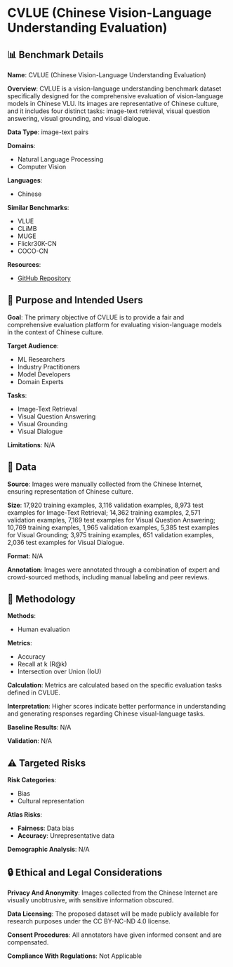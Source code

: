 # CVLUE (Chinese Vision-Language Understanding Evaluation)

## 📊 Benchmark Details

**Name**: CVLUE (Chinese Vision-Language Understanding Evaluation)

**Overview**: CVLUE is a vision-language understanding benchmark dataset specifically designed for the comprehensive evaluation of vision-language models in Chinese VLU. Its images are representative of Chinese culture, and it includes four distinct tasks: image-text retrieval, visual question answering, visual grounding, and visual dialogue.

**Data Type**: image-text pairs

**Domains**:
- Natural Language Processing
- Computer Vision

**Languages**:
- Chinese

**Similar Benchmarks**:
- VLUE
- CLiMB
- MUGE
- Flickr30K-CN
- COCO-CN

**Resources**:
- [GitHub Repository](https://github.com/WangYuxuan93/CVLUE)

## 🎯 Purpose and Intended Users

**Goal**: The primary objective of CVLUE is to provide a fair and comprehensive evaluation platform for evaluating vision-language models in the context of Chinese culture.

**Target Audience**:
- ML Researchers
- Industry Practitioners
- Model Developers
- Domain Experts

**Tasks**:
- Image-Text Retrieval
- Visual Question Answering
- Visual Grounding
- Visual Dialogue

**Limitations**: N/A

## 💾 Data

**Source**: Images were manually collected from the Chinese Internet, ensuring representation of Chinese culture.

**Size**: 17,920 training examples, 3,116 validation examples, 8,973 test examples for Image-Text Retrieval; 14,362 training examples, 2,571 validation examples, 7,169 test examples for Visual Question Answering; 10,769 training examples, 1,965 validation examples, 5,385 test examples for Visual Grounding; 3,975 training examples, 651 validation examples, 2,036 test examples for Visual Dialogue.

**Format**: N/A

**Annotation**: Images were annotated through a combination of expert and crowd-sourced methods, including manual labeling and peer reviews.

## 🔬 Methodology

**Methods**:
- Human evaluation

**Metrics**:
- Accuracy
- Recall at k (R@k)
- Intersection over Union (IoU)

**Calculation**: Metrics are calculated based on the specific evaluation tasks defined in CVLUE.

**Interpretation**: Higher scores indicate better performance in understanding and generating responses regarding Chinese visual-language tasks.

**Baseline Results**: N/A

**Validation**: N/A

## ⚠️ Targeted Risks

**Risk Categories**:
- Bias
- Cultural representation

**Atlas Risks**:
- **Fairness**: Data bias
- **Accuracy**: Unrepresentative data

**Demographic Analysis**: N/A

## 🔒 Ethical and Legal Considerations

**Privacy And Anonymity**: Images collected from the Chinese Internet are visually unobtrusive, with sensitive information obscured.

**Data Licensing**: The proposed dataset will be made publicly available for research purposes under the CC BY-NC-ND 4.0 license.

**Consent Procedures**: All annotators have given informed consent and are compensated.

**Compliance With Regulations**: Not Applicable
